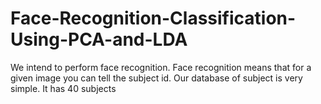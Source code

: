 # Face-Recognition-Classification-Using-PCA-and-LDA
We intend to perform face recognition. Face recognition means that for a given image you can tell the subject id. Our database of subject is very simple. It has 40 subjects
